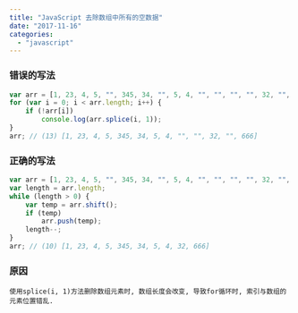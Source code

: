 ```yaml
---
title: "JavaScript 去除数组中所有的空数据"
date: "2017-11-16"
categories: 
  - "javascript"
---
```


### 错误的写法

```javascript
var arr = [1, 23, 4, 5, "", 345, 34, "", 5, 4, "", "", "", "", 32, "", "", "", 666];
for (var i = 0; i < arr.length; i++) {
    if (!arr[i])
        console.log(arr.splice(i, 1));
}
arr; // (13) [1, 23, 4, 5, 345, 34, 5, 4, "", "", 32, "", 666]
```

### 正确的写法

```javascript
var arr = [1, 23, 4, 5, "", 345, 34, "", 5, 4, "", "", "", "", 32, "", "", "", 666];
var length = arr.length;
while (length > 0) {
    var temp = arr.shift();
    if (temp)
        arr.push(temp);
    length--;
}
arr; // (10) [1, 23, 4, 5, 345, 34, 5, 4, 32, 666]
```

### 原因

`使用splice(i, 1)方法删除数组元素时, 数组长度会改变, 导致for循环时, 索引与数组的元素位置错乱.`
